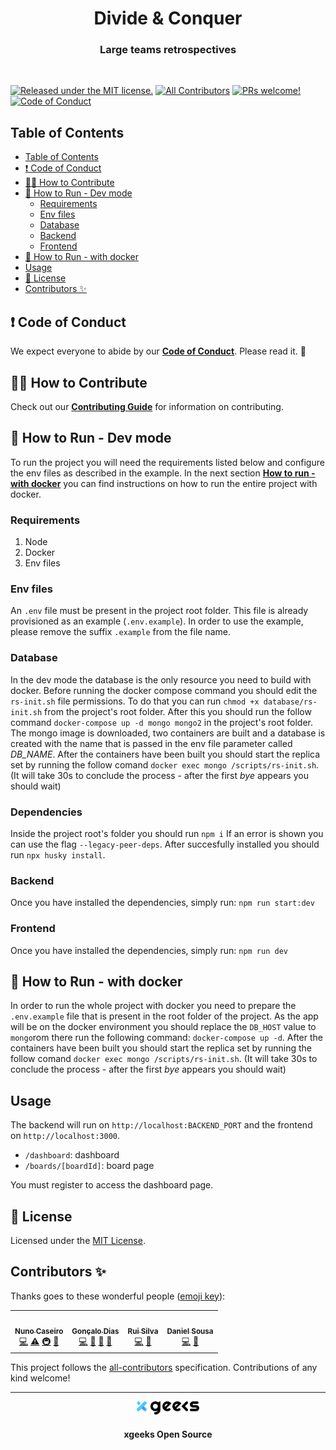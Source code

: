 <h1 align="center">
  Divide & Conquer
</h1>
<h3 align="center">
  Large teams retrospectives
</h3>
<br>

[![Released under the MIT license.](https://img.shields.io/badge/license-MIT-blue.svg)](./LICENSE)
[![All Contributors][all-contributors-badge]](#contributors)
[![PRs welcome!](https://img.shields.io/badge/PRs-welcome-brightgreen.svg)](./CONTRIBUTING)
[![Code of Conduct][coc-badge]][coc]

## Table of Contents

- [Table of Contents](#table-of-contents)
- [❗ Code of Conduct](#-code-of-conduct)
- [🙌🏻 How to Contribute](#--how-to-contribute)
- [🏃 How to Run - Dev mode](#--how-to-run---dev-mode)
  - [Requirements](#requirements)
  - [Env files](#env-files)
  - [Database](#database)
  - [Backend](#backend)
  - [Frontend](#frontend)
- [🏃 How to Run - with docker](#--how-to-run---with-docker)
- [Usage](#usage)
- [📝 License](#-license)
- [Contributors ✨](#contributors-)

## ❗ Code of Conduct

We expect everyone to abide by our [**Code of Conduct**](.github/CODE_OF_CONDUCT.md). Please read it. 🤝

## 🙌🏻 How to Contribute

Check out our [**Contributing Guide**](.github/CONTRIBUTING.md) for information on contributing.

## 🏃 How to Run - Dev mode

To run the project you will need the requirements listed below and configure the env files as described in the example.
In the next section [**How to run - with docker**](#--how-to-run---with-docker) you can find instructions on how to run the entire project with docker.

### Requirements

1. Node
2. Docker
3. Env files

### Env files

An `.env` file must be present in the project root folder.
This file is already provisioned as an example (`.env.example`). In order to use the example, please remove the suffix `.example` from the file name.

### Database

In the dev mode the database is the only resource you need to build with docker.
Before running the docker compose command you should edit the `rs-init.sh` file permissions. To do that you can run `chmod +x database/rs-init.sh` from the project's root folder. After this you should run the follow command `docker-compose up -d mongo mongo2` in the project's root folder.
The mongo image is downloaded, two containers are built and a database is created with the name that is passed in the env file parameter called _DB_NAME_. After the containers have been built you should start the replica set by running the follow comand `docker exec mongo /scripts/rs-init.sh`. (It will take 30s to conclude the process - after the first _bye_ appears you should wait)

### Dependencies

Inside the project root's folder you should run `npm i` If an error is shown you can use the flag `--legacy-peer-deps`. After succesfully installed you should run `npx husky install`.

### Backend

Once you have installed the dependencies, simply run: `npm run start:dev`

### Frontend

Once you have installed the dependencies, simply run: `npm run dev`

## 🏃 How to Run - with docker

In order to run the whole project with docker you need to prepare the `.env.example` file that is present in the root folder of the project. As the app will be on the docker environment you should replace the `DB_HOST` value to `mongo`rom there run the following command: `docker-compose up -d`. After the containers have been built you should start the replica set by running the follow comand `docker exec mongo /scripts/rs-init.sh`. (It will take 30s to conclude the process - after the first _bye_ appears you should wait)

## Usage

The backend will run on `http://localhost:BACKEND_PORT` and the frontend on `http://localhost:3000`.

- `/dashboard`: dashboard
- `/boards/[boardId]`: board page

You must register to access the dashboard page.

## 📝 License

Licensed under the [MIT License](./LICENSE).

## Contributors ✨

Thanks goes to these wonderful people ([emoji key](https://allcontributors.org/docs/en/emoji-key)):

<!-- ALL-CONTRIBUTORS-LIST:START - Do not remove or modify this section -->
<!-- prettier-ignore-start -->
<!-- markdownlint-disable -->
<table>
  <tr>
    <td align="center"><a href="https://github.com/nunocaseiro"><img src="https://avatars.githubusercontent.com/u/90208434?v=4?s=50" width="50px;" alt=""/><br /><sub><b>Nuno Caseiro</b></sub></a><br /><a href="https://github.com/xgeekshq/divide-and-conquer/commits?author=nunocaseiro" title="Code">💻</a> <a href="https://github.com/xgeekshq/divide-and-conquer/commits?author=nunocaseiro" title="Tests">⚠️</a> <a href="#infra-nunocaseiro" title="Infrastructure (Hosting, Build-Tools, etc)">🚇</a> <a href="https://github.com/xgeekshq/divide-and-conquer/commits?author=nunocaseiro" title="Documentation">📖</a></td>
    <td align="center"><a href="https://github.com/gfdias"><img src="https://avatars.githubusercontent.com/u/5095726?v=4?s=50" width="50px;" alt=""/><br /><sub><b>Gonçalo Dias</b></sub></a><br /><a href="https://github.com/xgeekshq/divide-and-conquer/commits?author=gfdias" title="Code">💻</a> <a href="https://github.com/xgeekshq/divide-and-conquer/pulls?q=is%3Apr+reviewed-by%3Agfdias" title="Reviewed Pull Requests">👀</a> <a href="https://github.com/xgeekshq/divide-and-conquer/commits?author=gfdias" title="Documentation">📖</a> <a href="#projectManagement-gfdias" title="Project Management">📆</a></td>
    <td align="center"><a href="https://github.com/rpvsilva"><img src="https://avatars.githubusercontent.com/u/25325644?v=4?s=50" width="50px;" alt=""/><br /><sub><b>Rui Silva</b></sub></a><br /><a href="https://github.com/xgeekshq/divide-and-conquer/commits?author=rpvsilva" title="Code">💻</a> <a href="https://github.com/xgeekshq/divide-and-conquer/pulls?q=is%3Apr+reviewed-by%3Arpvsilva" title="Reviewed Pull Requests">👀</a></td>
    <td align="center"><a href="https://daniel-sousa.com"><img src="https://avatars.githubusercontent.com/u/104842894?v=4?s=50" width="50px;" alt=""/><br /><sub><b>Daniel Sousa</b></sub></a><br /><a href="https://github.com/xgeekshq/divide-and-conquer/commits?author=dsousa12" title="Code">💻</a> <a href="https://github.com/xgeekshq/divide-and-conquer/commits?author=dsousa12" title="Documentation">📖</a></td>
  </tr>
</table>

<!-- markdownlint-restore -->
<!-- prettier-ignore-end -->

<!-- ALL-CONTRIBUTORS-LIST:END -->

This project follows the [all-contributors](https://github.com/all-contributors/all-contributors) specification. Contributions of any kind welcome!

[all-contributors-badge]: https://img.shields.io/github/all-contributors/xgeekshq/divide-and-conquer?color=orange&style=flat-square
[coc]: .github/CODE_OF_CONDUCT.md
[coc-badge]: https://img.shields.io/badge/code%20of-conduct-ff69b4.svg?style=flat-square

---

<p align="center">
  <a align="center" href="https://www.xgeeks.io/">
    <img alt="xgeeks" src="https://github.com/xgeekshq/oss-template/blob/main/.github/IMAGES/xgeeks_Logo_Black.svg" width="100">
  </a>
</p>
<h4 align="center">xgeeks Open Source</h4>
